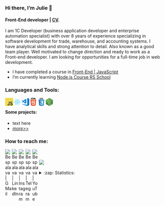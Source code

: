 ### Hi there, I’m Julie 👋 

#### Front-End developer | [CV]().


I am 1C Developer (business application developer and enterprise automation specialist) with over 8 years of experience specializing in software development for trade, warehouse, and accounting systems. I have analytical skills and strong attention to detail. Also known as a good team player.
Well motivated to change direction and ready to work as a Front-end developer. I am looking for opportunities for a full-time job in web development.


- I have completed a course in [Front-End | JavaScript](https://teachmeskills.by/kursy-programmirovaniya/frontend-html-css-javascript-minsk)
- I’m currently learning [Node.js Course RS School](https://community-z.com/events/nodejs-rss-2021q1) 

### Languages and Tools:

<img align="left" alt="JavaScript" width="26px" src="https://raw.githubusercontent.com/github/explore/80688e429a7d4ef2fca1e82350fe8e3517d3494d/topics/javascript/javascript.png" />
<img align="left" alt="React" width="26px" src="https://raw.githubusercontent.com/github/explore/80688e429a7d4ef2fca1e82350fe8e3517d3494d/topics/react/react.png" />
<img align="left" alt="Visual Studio Code" width="26px" src="https://raw.githubusercontent.com/github/explore/80688e429a7d4ef2fca1e82350fe8e3517d3494d/topics/visual-studio-code/visual-studio-code.png" />
<img align="left" alt="HTML5" width="26px" src="https://raw.githubusercontent.com/github/explore/80688e429a7d4ef2fca1e82350fe8e3517d3494d/topics/html/html.png" />
<img align="left" alt="CSS3" width="26px" src="https://raw.githubusercontent.com/github/explore/80688e429a7d4ef2fca1e82350fe8e3517d3494d/topics/css/css.png" />
<img align="left" alt="Node.js" width="26px" src="https://raw.githubusercontent.com/github/explore/80688e429a7d4ef2fca1e82350fe8e3517d3494d/topics/nodejs/nodejs.png" />
<br />

#### Some projects:
- text here
- [*more>>*]()

###  How to reach me:
[<img align="left" alt="Bespalava | GMail" width="22px" src="https://cdn.jsdelivr.net/npm/simple-icons@v3/icons/gmail.svg" >][gmail]
[<img align="left" alt="Bespalava | LinkedIn" width="22px" src="https://cdn.jsdelivr.net/npm/simple-icons@v3/icons/linkedin.svg" >][linkedin]
[<img align="left" alt="Bespalava | Instagram" width="22px" src="https://cdn.jsdelivr.net/npm/simple-icons@v3/icons/instagram.svg" >][instagram]
[<img align="left" alt="Bespalava | Telegram" width="22px" src="https://cdn.jsdelivr.net/npm/simple-icons@v3/icons/telegram.svg" >][telegram]
[<img align="left" alt="Bespalava | YouTube" width="22px" src="https://cdn.jsdelivr.net/npm/simple-icons@v3/icons/youtube.svg" >][youtube]
<br />
<br />
<v>![](https://komarev.com/ghpvc/?username=bespalava)</v>
<br />
<details>
  <summary>:zap: Statistics: </summary>
  <img align="left" alt="codeSTACKr's GitHub Stats" src="https://github-readme-stats.vercel.app/api?username=bespalava&show_icons=true" />
  <br />
  <img align="left" alt="codeSTACKr's GitHub Stats" src="https://github-readme-stats.vercel.app/api/top-langs/?username=bespalava&layout=compact" />
 </details>
<br />

  
[gmail]: https://ybespalava@gmail.com
[linkedin]: https://www.linkedin.com/in/julia-bespalava/
[instagram]: https://www.linkedin.com/in/julia-bespalava/
[telegram]: https://www.linkedin.com/in/julia-bespalava/
[youtube]: https://www.linkedin.com/in/julia-bespalava/
<!---
Bespalava/Bespalava is a ✨ special ✨ repository because its `README.md` (this file) appears on your GitHub profile.
You can click the Preview link to take a look at your changes.
--->
